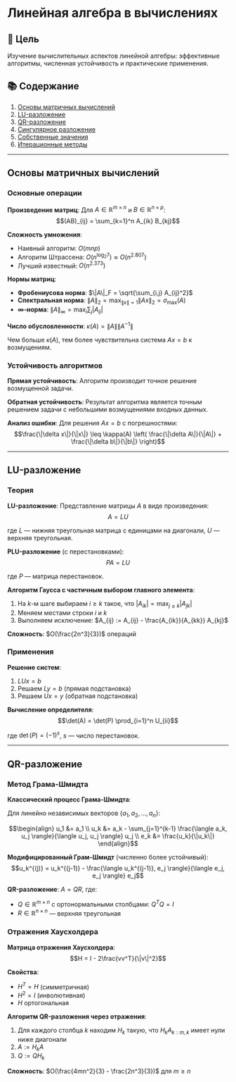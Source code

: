 # Линейная алгебра в вычислениях

## 🎯 Цель

Изучение вычислительных аспектов линейной алгебры: эффективные алгоритмы, численная устойчивость и практические применения.

## 📚 Содержание

1. [Основы матричных вычислений](#основы-матричных-вычислений)
2. [LU-разложение](#lu-разложение) 
3. [QR-разложение](#qr-разложение)
4. [Сингулярное разложение](#сингулярное-разложение)
5. [Собственные значения](#собственные-значения)
6. [Итерационные методы](#итерационные-методы)

---

## Основы матричных вычислений

### Основные операции

**Произведение матриц**: Для $A \in \mathbb{R}^{m \times n}$ и $B \in \mathbb{R}^{n \times p}$:
$$(AB)_{ij} = \sum_{k=1}^n A_{ik} B_{kj}$$

**Сложность умножения**:
- Наивный алгоритм: $O(mnp)$
- Алгоритм Штрассена: $O(n^{\log_2 7}) \approx O(n^{2.807})$
- Лучший известный: $O(n^{2.373})$

**Нормы матриц**:
- **Фробениусова норма**: $\|A\|_F = \sqrt{\sum_{i,j} A_{ij}^2}$
- **Спектральная норма**: $\|A\|_2 = \max_{\|x\|=1} \|Ax\|_2 = \sigma_{\max}(A)$
- **$\infty$-норма**: $\|A\|_\infty = \max_i \sum_j |A_{ij}|$

**Число обусловленности**: $\kappa(A) = \|A\| \|A^{-1}\|$

Чем больше $\kappa(A)$, тем более чувствительна система $Ax = b$ к возмущениям.

### Устойчивость алгоритмов

**Прямая устойчивость**: Алгоритм производит точное решение возмущенной задачи.

**Обратная устойчивость**: Результат алгоритма является точным решением задачи с небольшими возмущениями входных данных.

**Анализ ошибки**: Для решения $Ax = b$ с погрешностями:
$$\frac{\|\delta x\|}{\|x\|} \leq \kappa(A) \left( \frac{\|\delta A\|}{\|A\|} + \frac{\|\delta b\|}{\|b\|} \right)$$

---

## LU-разложение

### Теория

**LU-разложение**: Представление матрицы $A$ в виде произведения:
$$A = LU$$

где $L$ — нижняя треугольная матрица с единицами на диагонали, $U$ — верхняя треугольная.

**PLU-разложение** (с перестановками):
$$PA = LU$$

где $P$ — матрица перестановок.

**Алгоритм Гаусса с частичным выбором главного элемента**:

1. На $k$-м шаге выбираем $i \geq k$ такое, что $|A_{ik}| = \max_{j \geq k} |A_{jk}|$
2. Меняем местами строки $i$ и $k$
3. Выполняем исключение: $A_{ij} := A_{ij} - \frac{A_{ik}}{A_{kk}} A_{kj}$

**Сложность**: $O(\frac{2n^3}{3})$ операций

### Применения

**Решение систем**:
1. $LUx = b$
2. Решаем $Ly = b$ (прямая подстановка)
3. Решаем $Ux = y$ (обратная подстановка)

**Вычисление определителя**: 
$$\det(A) = \det(P) \prod_{i=1}^n U_{ii}$$

где $\det(P) = (-1)^s$, $s$ — число перестановок.

---

## QR-разложение

### Метод Грама-Шмидта

**Классический процесс Грама-Шмидта**:

Для линейно независимых векторов $\{a_1, a_2, \ldots, a_n\}$:

$$\begin{align}
u_1 &= a_1 \\
u_k &= a_k - \sum_{j=1}^{k-1} \frac{\langle a_k, u_j \rangle}{\langle u_j, u_j \rangle} u_j \\
e_k &= \frac{u_k}{\|u_k\|}
\end{align}$$

**Модифицированный Грам-Шмидт** (численно более устойчивый):
$$u_k^{(j)} = u_k^{(j-1)} - \frac{\langle u_k^{(j-1)}, e_j \rangle}{\langle e_j, e_j \rangle} e_j$$

**QR-разложение**: $A = QR$, где:
- $Q \in \mathbb{R}^{m \times n}$ с ортонормальными столбцами: $Q^T Q = I$
- $R \in \mathbb{R}^{n \times n}$ — верхняя треугольная

### Отражения Хаусхолдера

**Матрица отражения Хаусхолдера**:
$$H = I - 2\frac{vv^T}{\|v\|^2}$$

**Свойства**:
- $H^T = H$ (симметричная)
- $H^2 = I$ (инволютивная)  
- $H$ ортогональная

**Алгоритм QR-разложения через отражения**:
1. Для каждого столбца $k$ находим $H_k$ такую, что $H_k A_{k:m,k}$ имеет нули ниже диагонали
2. $A := H_k A$
3. $Q := Q H_k$

**Сложность**: $O(\frac{4mn^2}{3} - \frac{2n^3}{3})$ для $m \geq n$ 